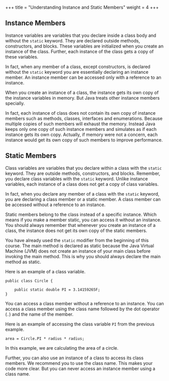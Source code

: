 +++
title = "Understanding Instance and Static Members"
weight = 4
+++

## Instance Members

Instance variables are variables that you declare inside a class body and
without the `static` keyword. They are declared outside methods, constructors,
and blocks. These variables are initialized when you create an instance of the class.
Further, each instance of the class gets a copy of these variables.

In fact, when any member of a class, except constructors, is declared
without the `static` keyword you are essentially declaring an instance member.
An instance member can be accessed only with a reference to an instance.

When you create an instance of a class, the instance gets its own copy of the
instance variables in memory. But Java treats other instance members specially.

In fact, each instance of class does not contain its own copy of instance members
such as methods, classes, interfaces and enumerations. Because multiple copies of
such members will exhaust the memory. Instead Java keeps only one copy of
such instance members and simulates as if each instance gets its own copy.
Actually, if memory were not a concern, each instance would get its own copy
of such members to improve performance.

## Static Members

Class variables are variables that you declare within a class with the `static`
keyword. They are outside methods, constructors, and blocks. Remember, you
declare class variables with the `static` keyword. Unlike instance variables,
each instance of a class does not get a copy of class variables.

In fact, when you declare any member of a class
with the `static` keyword, you are declaring a class member or a static member.
A class member can be accessed without a reference to an instance.

Static members belong to the class instead of a specific instance. Which means
if you make a member static, you can access it without an instance.
You should always remember that whenever you create an instance of a class,
the instance does not get its own copy of the static members.

You have already used the `static` modifier from the beginning of this course.
The main method is declared as static because the Java Virtual Machine (JVM)
does not create an instance of your main class before invoking the main method.
This is why you should always declare the main method as static.

Here is an example of a class variable.

```
public class Circle {
    
    public static double PI = 3.14159265F;
}
```

You can access a class member without a reference to an instance. You
can access a class member using the class name followed by the dot operator
(`.`) and the name of the member.

Here is an example of accessing the class variable `PI` from the previous
example.

```
area = Circle.PI * radius * radius;
```

In this example, we are calculating the area of a circle.

Further, you can also use an instance of a class to access its class members.
We recommend you to use the class name. This makes your code more clear.
But you can never access an instance member using a class name.